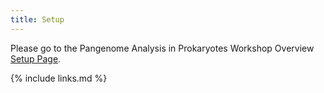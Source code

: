 ```yaml
---
title: Setup
---
```

Please go to the Pangenome Analysis in Prokaryotes Workshop Overview [Setup Page]([https://czirion.github.io/pangenomics-workshop/setup.html]).

{% include links.md %}
